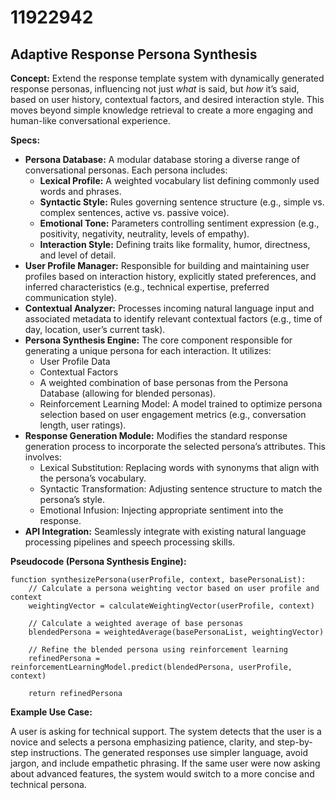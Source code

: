 # 11922942

## Adaptive Response Persona Synthesis

**Concept:** Extend the response template system with dynamically generated response personas, influencing not just *what* is said, but *how* it’s said, based on user history, contextual factors, and desired interaction style. This moves beyond simple knowledge retrieval to create a more engaging and human-like conversational experience.

**Specs:**

*   **Persona Database:** A modular database storing a diverse range of conversational personas. Each persona includes:
    *   **Lexical Profile:**  A weighted vocabulary list defining commonly used words and phrases.
    *   **Syntactic Style:**  Rules governing sentence structure (e.g., simple vs. complex sentences, active vs. passive voice).
    *   **Emotional Tone:**  Parameters controlling sentiment expression (e.g., positivity, negativity, neutrality, levels of empathy).
    *   **Interaction Style:**  Defining traits like formality, humor, directness, and level of detail.
*   **User Profile Manager:**  Responsible for building and maintaining user profiles based on interaction history, explicitly stated preferences, and inferred characteristics (e.g., technical expertise, preferred communication style).
*   **Contextual Analyzer:** Processes incoming natural language input and associated metadata to identify relevant contextual factors (e.g., time of day, location, user’s current task).
*   **Persona Synthesis Engine:** The core component responsible for generating a unique persona for each interaction. It utilizes:
    *   User Profile Data
    *   Contextual Factors
    *   A weighted combination of base personas from the Persona Database (allowing for blended personas).
    *   Reinforcement Learning Model: A model trained to optimize persona selection based on user engagement metrics (e.g., conversation length, user ratings).
*   **Response Generation Module:** Modifies the standard response generation process to incorporate the selected persona’s attributes. This involves:
    *   Lexical Substitution: Replacing words with synonyms that align with the persona’s vocabulary.
    *   Syntactic Transformation: Adjusting sentence structure to match the persona’s style.
    *   Emotional Infusion: Injecting appropriate sentiment into the response.
*   **API Integration:** Seamlessly integrate with existing natural language processing pipelines and speech processing skills.

**Pseudocode (Persona Synthesis Engine):**

```
function synthesizePersona(userProfile, context, basePersonaList):
    // Calculate a persona weighting vector based on user profile and context
    weightingVector = calculateWeightingVector(userProfile, context)

    // Calculate a weighted average of base personas
    blendedPersona = weightedAverage(basePersonaList, weightingVector)

    // Refine the blended persona using reinforcement learning
    refinedPersona = reinforcementLearningModel.predict(blendedPersona, userProfile, context)

    return refinedPersona
```

**Example Use Case:**

A user is asking for technical support. The system detects that the user is a novice and selects a persona emphasizing patience, clarity, and step-by-step instructions. The generated responses use simpler language, avoid jargon, and include empathetic phrasing.  If the same user were now asking about advanced features, the system would switch to a more concise and technical persona.